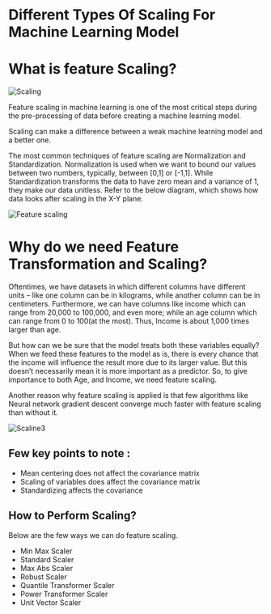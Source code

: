 
# Different Types Of Scaling For Machine Learning Model

# What is feature Scaling?

![Scaling](https://user-images.githubusercontent.com/69664057/122173223-2de47180-ce9f-11eb-9035-ae2d9b4a8f4c.png)


Feature scaling in machine learning is one of the most critical steps during the pre-processing of data before creating a machine learning model. 

Scaling can make a difference between a weak machine learning model and a better one.

The most common techniques of feature scaling are Normalization and Standardization.
Normalization is used when we want to bound our values between two numbers, typically, between [0,1] or [-1,1]. While Standardization transforms the data to have zero mean and a variance of 1, they make our data unitless. Refer to the below diagram, which shows how data looks after scaling in the X-Y plane.

![Feature scaling](https://user-images.githubusercontent.com/69664057/122173553-7865ee00-ce9f-11eb-9f54-7d4a0e7e7641.png)



# Why do we need Feature Transformation and Scaling?

Oftentimes, we have datasets in which different columns have different units – like one column can be in kilograms, while another column can be in centimeters. Furthermore, we can have columns like income which can range from 20,000 to 100,000, and even more; while an age column which can range from 0 to 100(at the most). Thus, Income is about 1,000 times larger than age.

But how can we be sure that the model treats both these variables equally? When we feed these features to the model as is, there is every chance that the income will influence the result more due to its larger value. But this doesn’t necessarily mean it is more important as a predictor. So, to give importance to both Age, and Income, we need feature scaling.

Another reason why feature scaling is applied is that few algorithms like Neural network gradient descent converge much faster with feature scaling than without it.

![Scaline3](https://user-images.githubusercontent.com/69664057/122173727-b236f480-ce9f-11eb-830d-23f4400a92d4.png)





## Few key points to note :

- Mean centering does not affect the covariance matrix
- Scaling of variables does affect the covariance matrix
- Standardizing affects the covariance

## How to Perform Scaling?

Below are the few ways we can do feature scaling.
- Min Max Scaler
- Standard Scaler
- Max Abs Scaler
- Robust Scaler
- Quantile Transformer Scaler
- Power Transformer Scaler
- Unit Vector Scaler

  
